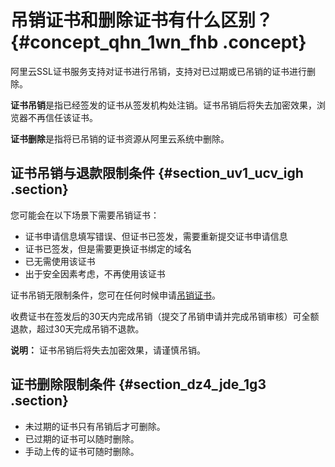 # 吊销证书和删除证书有什么区别？ {#concept_qhn_1wn_fhb .concept}

阿里云SSL证书服务支持对证书进行吊销，支持对已过期或已吊销的证书进行删除。

**证书吊销**是指已经签发的证书从签发机构处注销。证书吊销后将失去加密效果，浏览器不再信任该证书。

**证书删除**是指将已吊销的证书资源从阿里云系统中删除。

## 证书吊销与退款限制条件 {#section_uv1_ucv_igh .section}

您可能会在以下场景下需要吊销证书：

-   证书申请信息填写错误、但证书已签发，需要重新提交证书申请信息
-   证书已签发，但是需要更换证书绑定的域名
-   已无需使用该证书
-   出于安全因素考虑，不再使用该证书

证书吊销无限制条件，您可在任何时候申请[吊销证书](../../../../intl.zh-CN/用户指南/吊销证书.md#)。

收费证书在签发后的30天内完成吊销（提交了吊销申请并完成吊销审核）可全额退款，超过30天完成吊销不退款。

**说明：** 证书吊销后将失去加密效果，请谨慎吊销。

## 证书删除限制条件 {#section_dz4_jde_1g3 .section}

-   未过期的证书只有吊销后才可删除。
-   已过期的证书可以随时删除。
-   手动上传的证书可随时删除。

